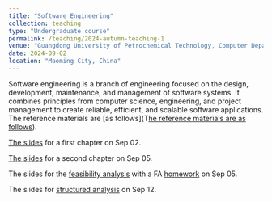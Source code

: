 ```yaml
---
title: "Software Engineering"
collection: teaching
type: "Undergraduate course"
permalink: /teaching/2024-autumn-teaching-1
venue: "Guangdong University of Petrochemical Technology, Computer Department"
date: 2024-09-02
location: "Maoming City, China"
---
```


Software engineering is a branch of engineering focused on the design, development, maintenance, and management of software systems. It combines principles from computer science, engineering, and project management to create reliable, efficient, and scalable software applications. The reference materials are [as follows](T[he reference materials are as follows](https://github.com/QSCTech/zju-icicles/blob/master/%E8%BD%AF%E4%BB%B6%E5%B7%A5%E7%A8%8B/%E6%95%99%E6%9D%90/%E8%BD%AF%E4%BB%B6%E5%B7%A5%E7%A8%8B%EF%BC%9A%E5%AE%9E%E8%B7%B5%E8%80%85%E7%9A%84%E7%A0%94%E7%A9%B6%E6%96%B9%E6%B3%95%EF%BC%88%E7%AC%AC7%E7%89%88%EF%BC%89.pdf)).

[The slides](/files/0902_soterengineering_chapter1.pdf) for a first chapter on Sep 02. 

[The slides](/files/0905_SE_chapter02.pdf) for a second chapter on Sep 05.

The slides for the [feasibility analysis](/files/0909_SE_kexingxing.pdf) with a FA [homework](/files/0905_SE_report_modul.docx) on Sep 05.

The slides for [structured analysis](/files/0909_SE_require_structure.pdf) on Sep 12.